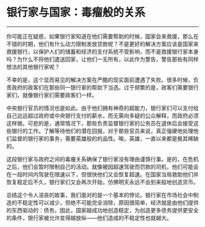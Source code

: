 # 银行家与国家：毒瘤般的关系

------

你可能正在疑惑，如果银行家知道在他们需要帮助的时候，国家会来救援，那么在不错的时期，他们有什么动力限制发放贷款呢？不是更好的解决方案应该是国家来救援银行，以保护人们的储蓄和经济的支付系统不受影响，而不是救援银行家本身吗？为什么不将他们遣送回家，让他们一无所有，以此作为警告，警告那些有同样想法的其他银行家呢？

不幸的是，这个显而易见的解决方案在严酷的现实面前遭遇了失败。很多时候，负责政府的政客们在那些同一银行家的帮助下当选。过于频繁的是，政客们需要银行家们，就像银行家们需要政客们一样。

中央银行官员的情况也是如此。由于他们拥有神奇的超能力，银行家们可以支付给自己远远超过政府或中央银行支付的薪水，而无需向多疑的公众解释，而政府必须这样做。可悲的是，通常情况下，那些负责监督银行家的公务员在退休后会接受这些银行的工作。了解等待他们的潜在回报，对于那些官员来说，真正强硬地处理他们监督的银行家的事务，需要英雄般的的品性。唉，英雄，一直以来都是极其稀缺的。

这段银行家与政府之间的毒瘤关系确保了银行家没有理由谨慎行事。是的，在危机之后，他们会暂时限制自己的活动。就像被因超速驾驶而罚款的司机，他们可能会在一段时间内驾驶在限速以下，但很快他们又会恢复超速。在国家当局救助他们并恢复稳定后不久，银行家们又会再次开始，仿佛明天永远不会到来般地创造货币。

总结这个令人沮丧的故事，我们面对的是一个基本的悖论。银行家在市场社会中制造的不稳定性可以减少，但绝不可能完全消除，原因很简单，经济就是由他们提供的东西驱动的：债务。因此，国家越成功地创造稳定，为创造更多债务提供更安全的条件，银行家被允许变得越放纵——他们造成的不稳定性也就越大。
